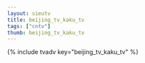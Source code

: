 ```yaml
--- 
layout: sieutv
title: beijing_tv_kaku_tv
tags: ["cntv"]
thumb: beijing_tv_kaku_tv
---
```

{% include tvadv key="beijing_tv_kaku_tv" %}
